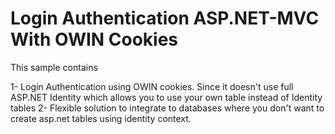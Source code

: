# Login Authentication ASP.NET-MVC With OWIN Cookies

This sample contains 

1- Login Authentication using OWIN cookies. Since it doesn't use full ASP.NET Identity which allows you to use your own table instead of Identity tables
2- Flexible solution to integrate to databases where you don't want to create asp.net tables using identity context. 


